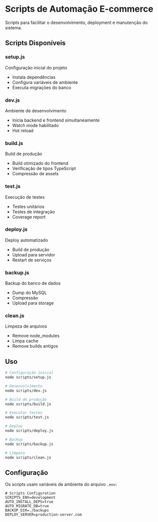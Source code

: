 # Scripts de Automação E-commerce

Scripts para facilitar o desenvolvimento, deployment e manutenção do sistema.

## Scripts Disponíveis

### setup.js
Configuração inicial do projeto
- Instala dependências
- Configura variáveis de ambiente
- Executa migrações do banco

### dev.js
Ambiente de desenvolvimento
- Inicia backend e frontend simultaneamente
- Watch mode habilitado
- Hot reload

### build.js
Build de produção
- Build otimizado do frontend
- Verificação de tipos TypeScript
- Compressão de assets

### test.js
Execução de testes
- Testes unitários
- Testes de integração
- Coverage report

### deploy.js
Deploy automatizado
- Build de produção
- Upload para servidor
- Restart de serviços

### backup.js
Backup do banco de dados
- Dump do MySQL
- Compressão
- Upload para storage

### clean.js
Limpeza de arquivos
- Remove node_modules
- Limpa cache
- Remove builds antigos

## Uso

```bash
# Configuração inicial
node scripts/setup.js

# Desenvolvimento
node scripts/dev.js

# Build de produção
node scripts/build.js

# Executar testes
node scripts/test.js

# Deploy
node scripts/deploy.js

# Backup
node scripts/backup.js

# Limpeza
node scripts/clean.js
```

## Configuração

Os scripts usam variáveis de ambiente do arquivo `.env`:

```env
# Scripts Configuration
SCRIPTS_ENV=development
AUTO_INSTALL_DEPS=true
AUTO_MIGRATE_DB=true
BACKUP_DIR=./backups
DEPLOY_SERVER=production-server.com
```
